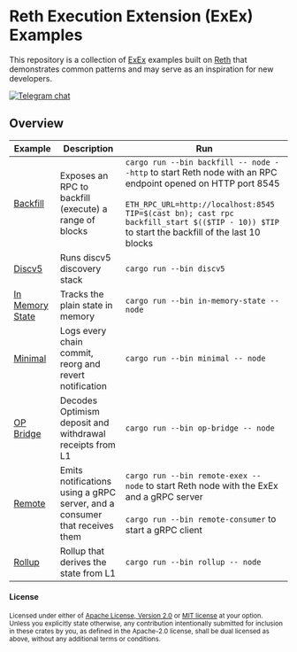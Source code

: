 # Reth Execution Extension (ExEx) Examples

This repository is a collection of [ExEx](https://reth.rs/developer./exex.html) examples
built on [Reth](https://github.com/paradigmxyz/reth) that demonstrates common patterns and may serve as an inspiration
for new developers.

[![Telegram chat][telegram-badge]][telegram-url]

[telegram-badge]: https://img.shields.io/endpoint?color=neon&style=for-the-badge&url=https%3A%2F%2Ftg.sumanjay.workers.dev%2Fparadigm_reth
[telegram-url]: https://t.me/paradigm_reth

## Overview

| Example                              | Description                                                                | Run                                                                                                                                                                                                                                                           |
| ------------------------------------ | -------------------------------------------------------------------------- | ------------------------------------------------------------------------------------------------------------------------------------------------------------------------------------------------------------------------------------------------------------- |
| [Backfill](./backfill)               | Exposes an RPC to backfill (execute) a range of blocks                     | `cargo run --bin backfill -- node --http` to start Reth node with an RPC endpoint opened on HTTP port 8545<br><br>`ETH_RPC_URL=http://localhost:8545 TIP=$(cast bn); cast rpc backfill_start $(($TIP - 10)) $TIP` to start the backfill of the last 10 blocks |
| [Discv5](./discv5)                   | Runs discv5 discovery stack                                                | `cargo run --bin discv5`                                                                                                                                                                                                                                      |
| [In Memory State](./in-memory-state) | Tracks the plain state in memory                                           | `cargo run --bin in-memory-state -- node`                                                                                                                                                                                                                     |
| [Minimal](./minimal)                 | Logs every chain commit, reorg and revert notification                     | `cargo run --bin minimal -- node`                                                                                                                                                                                                                             |
| [OP Bridge](./op-bridge)             | Decodes Optimism deposit and withdrawal receipts from L1                   | `cargo run --bin op-bridge -- node`                                                                                                                                                                                                                           |
| [Remote](./remote)                   | Emits notifications using a gRPC server, and a consumer that receives them | `cargo run --bin remote-exex -- node` to start Reth node with the ExEx and a gRPC server<br><br>`cargo run --bin remote-consumer` to start a gRPC client                                                                                                      |
| [Rollup](./rollup)                   | Rollup that derives the state from L1                                      | `cargo run --bin rollup -- node`                                                                                                                                                                                                                              |

#### License

<sup>
Licensed under either of <a href="LICENSE-APACHE">Apache License, Version
2.0</a> or <a href="LICENSE-MIT">MIT license</a> at your option.
</sup>

<br>

<sub>
Unless you explicitly state otherwise, any contribution intentionally submitted
for inclusion in these crates by you, as defined in the Apache-2.0 license,
shall be dual licensed as above, without any additional terms or conditions.
</sub>
